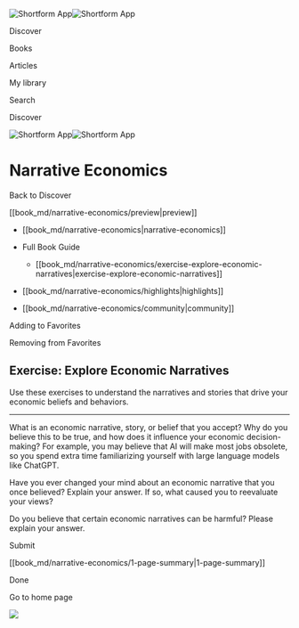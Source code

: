 ![Shortform App](/img/logo.36a2399e.svg)![Shortform App](/img/logo-dark.70c1b072.svg)

Discover

Books

Articles

My library

Search

Discover

![Shortform App](/img/logo.36a2399e.svg)![Shortform App](/img/logo-dark.70c1b072.svg)

# Narrative Economics

Back to Discover

[[book_md/narrative-economics/preview|preview]]

  * [[book_md/narrative-economics|narrative-economics]]
  * Full Book Guide

    * [[book_md/narrative-economics/exercise-explore-economic-narratives|exercise-explore-economic-narratives]]
  * [[book_md/narrative-economics/highlights|highlights]]
  * [[book_md/narrative-economics/community|community]]



Adding to Favorites 

Removing from Favorites 

## Exercise: Explore Economic Narratives

Use these exercises to understand the narratives and stories that drive your economic beliefs and behaviors.

* * *

What is an economic narrative, story, or belief that you accept? Why do you believe this to be true, and how does it influence your economic decision-making? For example, you may believe that AI will make most jobs obsolete, so you spend extra time familiarizing yourself with large language models like ChatGPT.

Have you ever changed your mind about an economic narrative that you once believed? Explain your answer. If so, what caused you to reevaluate your views?

Do you believe that certain economic narratives can be harmful? Please explain your answer.

Submit 

[[book_md/narrative-economics/1-page-summary|1-page-summary]]

Done

Go to home page 

![](https://bat.bing.com/action/0?ti=56018282&Ver=2&mid=01b60ccb-8d84-4fbf-9866-79ce4079efb2&sid=b198127075a711ee86ac9390a9e6846f&vid=b1982e4075a711eea7a3d1965f315585&vids=0&msclkid=N&pi=0&lg=en-US&sw=800&sh=600&sc=24&nwd=1&tl=Shortform%20%7C%20Book&p=https%3A%2F%2Fwww.shortform.com%2Fapp%2Fbook%2Fnarrative-economics%2Fexercise-explore-economic-narratives&r=&lt=994&evt=pageLoad&sv=1&rn=68280)
